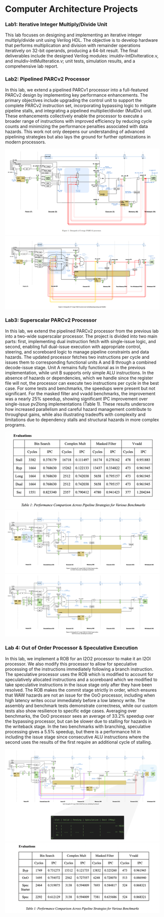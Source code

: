 # Computer Architecture Projects

### Lab1: Iterative Integer Multiply/Divide Unit

This lab focuses on designing and implementing an iterative integer multiply/divide unit using Verilog HDL. The objective is to develop hardware that performs multiplication and division with remainder operations iteratively on 32-bit operands, producing a 64-bit result. The final deliverables include the designed Verilog modules: imuldiv-IntDivIteratice.v, and imuldiv-IntMulIteratice.v; unit tests, simulation results, and a comprehensive lab report.

### Lab2: Pipelined PARCv2 Processor

In this lab, we extend a pipelined PARCv1 processor into a full-featured PARCv2 design by implementing key performance enhancements. The primary objectives include upgrading the control unit to support the complete PARCv2 instruction set, incorporating bypassing logic to mitigate pipeline stalls, and integrating a pipelined multiplier/divider (MulDiv) unit. These enhancements collectively enable the processor to execute a broader range of instructions with improved efficiency by reducing cycle counts and minimizing the performance penalties associated with data hazards. This work not only deepens our understanding of advanced pipelining strategies but also lays the ground for further optimizations in modern processors.

![Bypassing Data Path Diagram](static/bypassing_dpath.png)
![MulDiv & Bypassing Data Path Diagram](static/muldiv_byp_dpath.png)

### Lab3: Superscalar PARCv2 Processor

In this lab, we extend the pipelined PARCv2 processor from the previous lab into a two-wide superscalar processor. The project is divided into two main parts: first, implementing dual instruction fetch with single-issue logic, and second, enabling full dual-issue execution with appropriate control, steering, and scoreboard logic to manage pipeline constraints and data hazards. The updated processor fetches two instructions per cycle and issues them to corresponding functional units A and B through a combined decode-issue stage. Unit A remains fully functional as in the previous implementation, while unit B supports only simple ALU instructions. In the absence of hazards or dependencies, which we handle since the register file will not, the processor can execute two instructions per cycle in the best case. For some tests and benchmarks, the speedups were present but not significant. For the masked filter and vvadd benchmarks, the improvement was a nearly 25% speedup, showing significant IPC improvement over single-issue pv2long implementations (Table 1). These results underscore how increased parallelism and careful hazard management contribute to throughput gains, while also illustrating tradeoffs with complexity and limitations due to dependency stalls and structural hazards in more complex programs.

![Evaluations Against Previous Implementation Designs](static/eval_ssc.png)
![Superscalar Single Issue Pipeline & Scoreboarding](static/superscalar2wide1issue.png)
![Superscalar Dual Issue Pipeline & Scoreboarding](static/superscalar2wide2issue.png)

### Lab 4: Out of Order Processor & Speculative Execution

In this lab, we implement a ROB for an I2O2 processor to make it an I2OI processor.
We also modify this processor to allow for speculative processing of the instructions immediately following a branch instruction. The speculative processor uses the ROB which is modified to account for speculatively allocated instructions and a scoreboard which we modified to take speculative instructions in the issue stage only after they have been resolved. The ROB makes the commit stage strictly in order, which ensures that WAW hazards are not an issue for the OoO processor, including when high latency writes occur immediately before a low latency write. The assembly and benchmark tests demonstrate correctness, while our custom tests also show resilience to specific edge cases. Averaging over benchmarks, the OoO processor sees an average of 33.2% speedup over the bypassing processor, but can be slower due to stalling for hazards in the writeback stage. In the two benchmarks with branching, speculative processing gives a 5.5% speedup, but there is a performance hit in including the issue stage since consecutive ALU instructions where the second uses the results of the first require an additional cycle of stalling.

![OOO Processor Pipeline](static/ooo.png)
![Evaluations Against Previous Implementation Design](static/evalooo.png)
